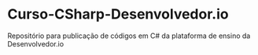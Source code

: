 # Curso-CSharp-Desenvolvedor.io
Repositório para publicação de códigos em C# da plataforma de ensino da Desenvolvedor.io

